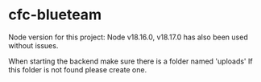 # cfc-blueteam

Node version for this project: Node v18.16.0,
v18.17.0 has also been used without issues.

When starting the backend make sure there is a folder named 'uploads'
If this folder is not found please create one.

